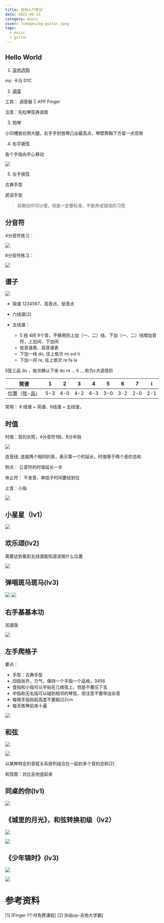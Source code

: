 ```yaml
---
title: 吉他入门笔记
date: 2022-06-25
category: music
cover: /images/bg-guitar.jpeg
tags:
  - music
  - guitar
---
```


<!-- more -->  

## Hello World 

1. [吉他选购](https://www.bilibili.com/video/BV1FB4y1s761) 
      
my: 卡马 D1C 


2. [调音](https://www.bilibili.com/video/BV1db411c7gQ?p=2)
  
工具： 调音器 || APP Finger

注意：先松琴弦再调音

3. 抱琴

小凹槽放右侧大腿，右手手肘放琴凸出最高点，琴壁靠胸下方留一点空隙

4. 右手拨弦

各个手指向手心移动

![](./image/kong-xian.jpeg)

5. 左手按弦

古典手型

民谣手型

> 前期动作可以慢，但是一定要标准，不能养成错误的习惯

## 分音符

4分音符练习：

![](./image/fen-yin-fu-4.jpeg)


8分音符练习： 

![](./image/fen-yin-fu-8.jpeg)

##  谱子

![](./image/wu-xian-pu-and-liu-xian-pu.jpeg)

- 简谱 1234567、高音点、低音点

- 六线谱[2]
 
- 五线谱： 
  - 5 线 4间 9个音，不够用则上加（一、二）线、下加（一、二）线增加音符，上加间、下加间
  - 低音谱表、高音谱表
  - 下加一线 do, 往上依次 mi sol ti
  - 下加一间 re, 往上依次 re fa la 

5弦三品 do ，依次确认下来 do re ... ti .., 称为c大调音阶

|     简谱      |   1   |   2   |   3   |   4   |   5   |   6   |   7   |   i   |
| :-----------: | :---: | :---: | :---: | :---: | :---: | :---: | :---: | :---: |
| 位置（弦-品） |  5-3  |  4-0  |  4-2  |  4-3  |  3-0  |  3-2  |  2-0  |  2-1  |


常用： 6 线谱 + 简谱、6线谱 + 五线谱，



## 时值

时值：音的长短，4分音符1拍，8分半拍

![](./image/shi-zhi.jpeg)

连音线: 连接两个相同的音，表示第一个的延长，时值等于两个音的总和

附点： 让音符的时值延长一半  

休止符： 不发音、单拍子时间要给到位

止音：小指

![](./image-daxueba/pu-test.jpg)
## 小星星（lv1）

![](./image/small-star.jpg)

## 欢乐颂(lv2)

需要达到看到五线谱能知道该按什么位置

![](./image/huan-le-song.jpeg)

## 弹唱斑马斑马(lv3)
![](./image/banma1.jpg)
![](./image/banma2.jpg)
## 右手基基本功

加速版

![](./image/right-fast.jpg)

## 左手爬格子

要点：   

- 手型：古典手型
- 四指张开，力气，保持一个手指一个品格，3456
- 食指和小指可以平贴在几根弦上，但是不要压下去
- 中指和无名指可以碰到相邻的琴弦，但注意不要带出杂音
- 每根手指抬起高度不要超过2cm
- 每天练琴前来十遍

![](./image/left-pagezi.jpg)

## 和弦

![](./image/he-xian1.jpg)
  
![](./image/he-xian2.jpg)

以某种特定的音程关系排列组合在一起的多个音的总称[2]

和弦图：对比吉他竖起来

## 同桌的你(lv1)

![](./image/my-tong-zhuo.png)
## 《城里的月光》，和弦转换初级（lv2）

![](./image/city-light1.jpg)

![](./image/city-light2.jpg)

## 《少年锦时》(lv3)

![](./image/shao-nian-time1.jpg)

![](./image/shao-nian-time2.jpg)


# 参考资料

[1] [Finger 1个月免费课程]
[2] [b站up-吉他大学霸]